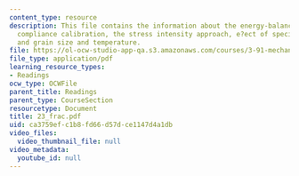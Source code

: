 ```yaml
---
content_type: resource
description: This file contains the information about the energy-balance approach,
  compliance calibration, the stress intensity approach, e?ect of specimen geometry,
  and grain size and temperature.
file: https://ol-ocw-studio-app-qa.s3.amazonaws.com/courses/3-91-mechanical-behavior-of-plastics-spring-2007/ca3759efc1b8fd66d57dce1147d4a1db_23_frac.pdf
file_type: application/pdf
learning_resource_types:
- Readings
ocw_type: OCWFile
parent_title: Readings
parent_type: CourseSection
resourcetype: Document
title: 23_frac.pdf
uid: ca3759ef-c1b8-fd66-d57d-ce1147d4a1db
video_files:
  video_thumbnail_file: null
video_metadata:
  youtube_id: null
---
```

